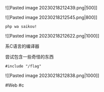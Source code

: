 ![[Pasted image 20230218212439.png|500]]

![[Pasted image 20230218212545.png|800]]

```
php wa saikou!
```

![[Pasted image 20230218212622.png|1000]]

系C语言的编译器

尝试包含一些奇怪的东西

```
#include "/flag"
```

![[Pasted image 20230218212838.png|1000]]

#Web #c